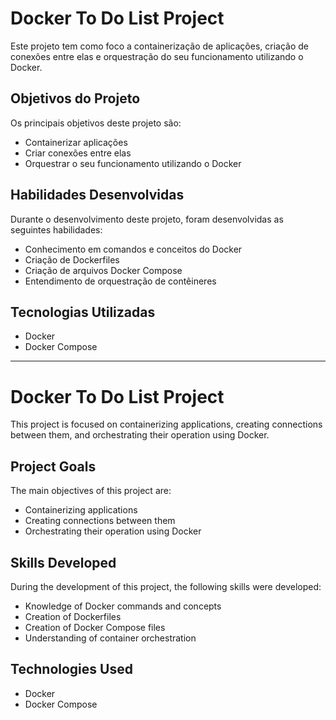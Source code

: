 # Docker To Do List Project

Este projeto tem como foco a containerização de aplicações, criação de conexões entre elas e orquestração do seu funcionamento utilizando o Docker.

## Objetivos do Projeto

Os principais objetivos deste projeto são:

* Containerizar aplicações
* Criar conexões entre elas
* Orquestrar o seu funcionamento utilizando o Docker

## Habilidades Desenvolvidas

Durante o desenvolvimento deste projeto, foram desenvolvidas as seguintes habilidades:

* Conhecimento em comandos e conceitos do Docker
* Criação de Dockerfiles
* Criação de arquivos Docker Compose
* Entendimento de orquestração de contêineres

## Tecnologias Utilizadas

* Docker
* Docker Compose

___________________________________________________________________________________________________________________________________________________________

# Docker To Do List Project

This project is focused on containerizing applications, creating connections between them, and orchestrating their operation using Docker.

## Project Goals

The main objectives of this project are:

* Containerizing applications
* Creating connections between them
* Orchestrating their operation using Docker

## Skills Developed

During the development of this project, the following skills were developed:

* Knowledge of Docker commands and concepts
* Creation of Dockerfiles
* Creation of Docker Compose files
* Understanding of container orchestration

## Technologies Used

* Docker
* Docker Compose
